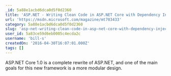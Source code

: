 ```yaml
---
_id: 5a88e1acbd6dca0d5f0d2360
title: 'ASP.NET - Writing Clean Code in ASP.NET Core with Dependency Injection'
url: 'https://msdn.microsoft.com/magazine/mt703433'
category: 5a88e1acbd6dca0d5f0d2360
slug: 'asp-net-writing-clean-code-in-asp-net-core-with-dependency-injection-2'
user_id: 5a83ce59d6eb0005c4ecda2c
username: 'bill-s'
createdOn: '2016-04-30T16:07:01.000Z'
tags: []
---
```


ASP.NET Core 1.0 is a complete rewrite of ASP.NET, and one of the main goals for this new framework is a more modular design.
